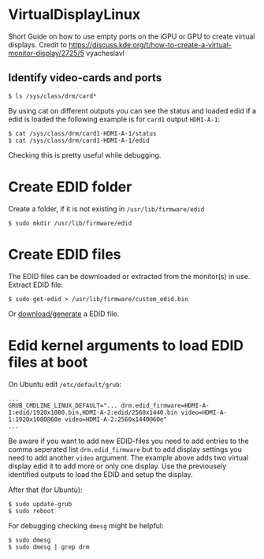 # VirtualDisplayLinux
Short Guide on how to use empty ports on the iGPU or GPU to create virtual displays. Credit to https://discuss.kde.org/t/how-to-create-a-virtual-monitor-display/2725/5 vyacheslavl

## Identify video-cards and ports
```
$ ls /sys/class/drm/card*
```
By using cat on different outputs you can see the status and loaded edid if a edid is loaded the following example is for `card1` output `HDMI-A-1`:
```
$ cat /sys/class/drm/card1-HDMI-A-1/status
$ cat /sys/class/drm/card1-HDMI-A-1/edid
```
Checking this is pretty useful while debugging.

# Create EDID folder
Create a folder, if it is not existing in `/usr/lib/firmware/edid`
```
$ sudo mkdir /usr/lib/firmware/edid
```

# Create EDID files
The EDID files can be downloaded or extracted from the monitor(s) in use.
Extract EDID file:
```
$ sudo get-edid > /usr/lib/firmware/custom_edid.bin
```
Or [download/generate](https://github.com/akatrevorjay/edid-generator) a EDID file.

# Edid kernel arguments to load EDID files at boot
On Ubuntu edit `/etc/default/grub`:
```
...
GRUB_CMDLINE_LINUX_DEFAULT="... drm.edid_firmware=HDMI-A-1:edid/1920x1080.bin,HDMI-A-2:edid/2560x1440.bin video=HDMI-A-1:1920x1080@60e video=HDMI-A-2:2560x1440@60e"
...
```
Be aware if you want to add new EDID-files you need to add entries to the comma seperated list `drm.edid_firmware` but to add display settings you need to add another `video` argument. The example above adds two virtual display edid it to add more or only one display. Use the previousely identified outputs to load the EDID and setup the display.

After that (for Ubuntu):
```
$ sudo update-grub
$ sudo reboot
```

For debugging checking `dmesg` might be helpful:
```
$ sudo dmesg
$ sudo dmesg | grep drm
```

